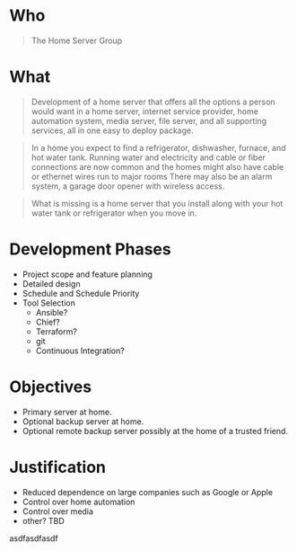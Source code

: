 ---
---
# Who
> The Home Server Group

# What
> Development of a home server that offers all the options a person would want in a home server, internet service provider, home automation system, media server, file server, and all supporting services, all in one easy to deploy package.

> In a home you expect to find a refrigerator, dishwasher, furnace, and hot water tank.  Running water and electricity and cable or fiber connections are now common and the homes might also have cable or ethernet wires run to major rooms  There may also be an alarm system, a garage door opener with wireless access.

> What is missing is a home server that you install along with your hot water tank or refrigerator when you move in.

# Development Phases

* Project scope and feature planning
* Detailed design
* Schedule and Schedule Priority
* Tool Selection
  * Ansible?
  * Chief?
  * Terraform?
  * git
  * Continuous Integration?

# Objectives
* Primary server at home.
* Optional backup server at home.
* Optional remote backup server possibly at the home of a trusted friend.

# Justification
* Reduced dependence on large companies such as Google or Apple
* Control over home automation
* Control over media
* other?  TBD

asdfasdfasdf



